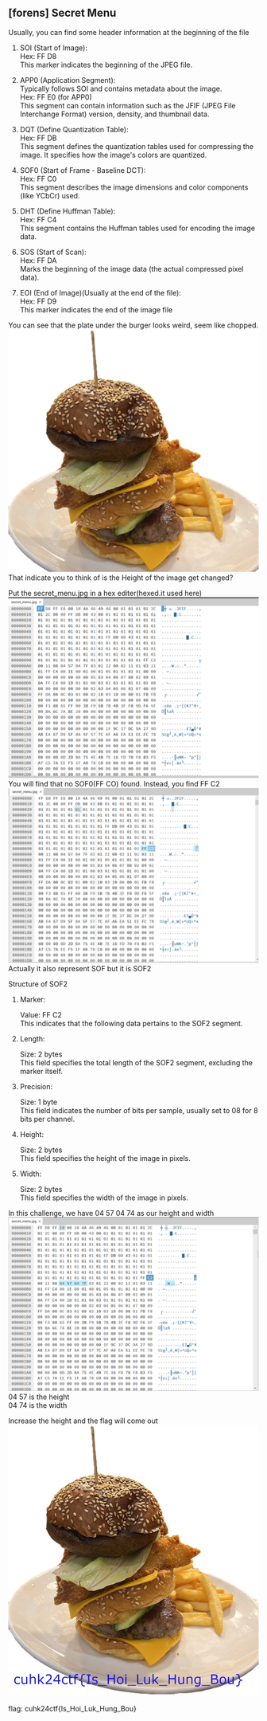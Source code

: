 ## [forens] Secret Menu

Usually, you can find some header information at the beginning of the file

1. SOI (Start of Image): <br>
    Hex: FF D8 <br>
    This marker indicates the beginning of the JPEG file. <br>

2. APP0 (Application Segment):<br>
    Typically follows SOI and contains metadata about the image.<br>
    Hex: FF E0 (for APP0)<br>
    This segment can contain information such as the JFIF (JPEG File Interchange Format) version, density, and thumbnail data.<br>

3. DQT (Define Quantization Table):<br>
    Hex: FF DB<br>
    This segment defines the quantization tables used for compressing the image. It specifies how the image's colors are quantized.<br>

4. SOF0 (Start of Frame - Baseline DCT):<br>
    Hex: FF C0<br>
    This segment describes the image dimensions and color components (like YCbCr) used.<br>

5. DHT (Define Huffman Table):<br>
    Hex: FF C4<br>
    This segment contains the Huffman tables used for encoding the image data.<br>

6. SOS (Start of Scan):<br>
    Hex: FF DA<br>
    Marks the beginning of the image data (the actual compressed pixel data).<br>

10. EOI (End of Image)(Usually at the end of the file):<br>
    Hex: FF D9<br>
    This marker indicates the end of the image file<br>

You can see that the plate under the burger looks weird, seem like chopped.<br>
![](sample1.jpg)That indicate you to think of is the Height of the image get changed?

Put the secret_menu.jpg in a hex editer(hexed.it used here)
![](sample2.png)
You will find that no SOF0(FF CO) found. Instead, you find FF C2<br>
![](sample3.png)
Actually it also represent SOF but it is SOF2

Structure of SOF2
1. Marker:

    Value: FF C2<br>
    This indicates that the following data pertains to the SOF2 segment.

2. Length:

    Size: 2 bytes<br>
    This field specifies the total length of the SOF2 segment, excluding the marker itself.

3. Precision:

    Size: 1 byte<br>
    This field indicates the number of bits per sample, usually set to 08 for 8 bits per channel.

4. Height:

    Size: 2 bytes<br>
    This field specifies the height of the image in pixels.

5. Width:

    Size: 2 bytes<br>
    This field specifies the width of the image in pixels.

In this challenge, we have 04 57 04 74 as our height and width
![](sample4.png)
04 57 is the height <br>
04 74 is the width


Increase the height and the flag will come out
![](secret_menu_original.jpg)

flag: cuhk24ctf{Is_Hoi_Luk_Hung_Bou}
